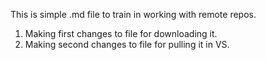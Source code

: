 This is simple .md file to train in working with remote repos.
1) Making first changes to file for downloading it.
2) Making second changes to file for pulling it in VS.
